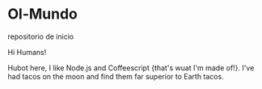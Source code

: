 # Ol-Mundo
repositorio de inicio 

Hi Humans!

Hubot here, I like Node.js and Coffeescript {that's wuat I'm made of!}.
I've had tacos on the moon and find them far superior to Earth tacos.
